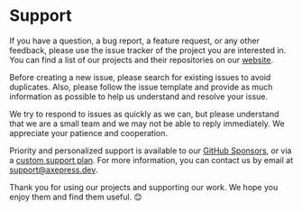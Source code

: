 # Support

If you have a question, a bug report, a feature request, or any other feedback, please use the issue tracker of the project you are interested in. You can find a list of our projects and their repositories on our [website](https://axepress.dev/projects).

Before creating a new issue, please search for existing issues to avoid duplicates. Also, please follow the issue template and provide as much information as possible to help us understand and resolve your issue.

We try to respond to issues as quickly as we can, but please understand that we are a small team and we may not be able to reply immediately. We appreciate your patience and cooperation.

Priority and personalized support is available to our [GitHub Sponsors](https://github.com/sponsors/AxeWP), or via a [custom support plan](https://axepress.dev/services). For more information, you can contact us by email at [support@axepress.dev](mailto:support@axepress.dev).

Thank you for using our projects and supporting our work. We hope you enjoy them and find them useful. 😊
